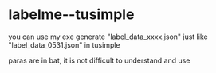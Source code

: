 # labelme--tusimple

you can use my exe generate "label_data_xxxx.json" just like "label_data_0531.json" in tusimple

paras are in bat, it is not difficult to understand and use
